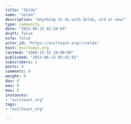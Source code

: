 ```yaml
---
title: "Zelda" 
name: "zelda"
description: "Anything to do with Zelda, old or new!"
type: community
date: "2023-06-22 02:20:04"
draft: false
nsfw: false
actor_id: "https://eviltoast.org/c/zelda"
host: eviltoast.org
lastmod: "1969-12-31 19:00:00"
published: "2023-06-13 05:41:55"
subscribers: 2
posts: 0
comments: 0
weight: 0
dau: 0
wau: 0
mau: 0
instances:
- "eviltoast_org"
tags: 
- "eviltoast_org"

---
```

